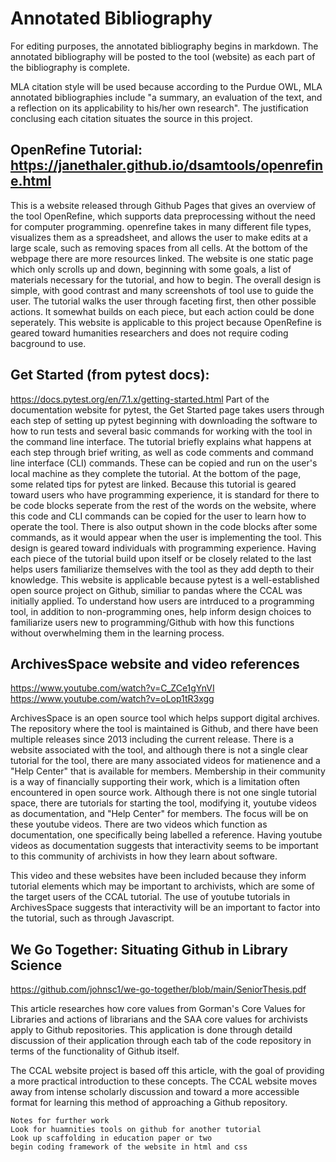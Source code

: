 # Annotated Bibliography

For editing purposes, the annotated bibliography begins in markdown. The
annotated bibliography will be posted to the tool (website) as each part of the
bibliography is complete.

MLA citation style will be used because according to the Purdue OWL,
MLA annotated bibliographies include "a summary, an evaluation of the text,
and a reflection on its applicability to his/her own research". The justification
conclusing each citation situates the source in this project.

## OpenRefine Tutorial: https://janethaler.github.io/dsamtools/openrefine.html
This is a website released through Github Pages that gives an overview of
the tool OpenRefine, which supports data preprocessing without the need
for computer programming. openrefine takes in many different file types,
visualizes them as a spreadsheet, and allows the user to make edits at a
large scale, such as removing spaces from all cells. At the bottom of the webpage there are more resources linked.
The website is one static page which only scrolls up and down, beginning with some goals,
a list of materials necessary for the tutorial, and how to begin. The overall design is simple, with good contrast and many screenshots of tool use to guide the user. The tutorial walks the user through faceting first, then other possible actions. It somewhat builds on each piece, but each action could be done seperately.
This website is applicable to this project because OpenRefine is geared toward humanities researchers and does not require
coding bacground to use.

## Get Started (from pytest docs):
https://docs.pytest.org/en/7.1.x/getting-started.html
Part of the documentation website for pytest, the Get Started page takes users through each step of setting up pytest beginning with downloading the software to how to run tests and several basic commands for working with the tool in the command line interface. The tutorial briefly explains what happens at each step through brief writing, as well as code comments and command line interface (CLI) commands. These can be copied and run on the user's local machine as they complete the tutorial. At the bottom of the page, some related tips for pytest are linked.
Because this tutorial is geared toward users who have programming experience, it is standard for there to be code blocks seperate from the rest of the words on the website, where this code and CLI commands can be copied for the user to learn how to operate the tool. There is also output shown in the code blocks after some commands, as it would appear when the user is implementing the tool. This design is geared toward individuals with programming experience. Having each piece of the tutorial build upon itself or be closely related to the last helps users familiarize themselves with the tool as they add depth to their knowledge.
This website is applicable because pytest is a well-established open source project on Github, similiar to pandas where the CCAL was initially applied. To understand how users are intrduced to a programming tool, in addition to non-programming ones, help inform design choices to familiarize users new to programming/Github with how this functions without overwhelming them in the learning process.

## ArchivesSpace website and video references
https://www.youtube.com/watch?v=C_ZCe1gYnVI
https://www.youtube.com/watch?v=oLop1tR3xgg

ArchivesSpace is an open source tool which helps support
digital archives. The repository where the tool is maintained is Github, and there have been multiple releases since 2013 including the current release. There is a website associated with the tool, and although there is not a single clear tutorial for the tool, there are many associated videos for matienence and a "Help Center" that is available for members. Membership in their community is a way of financially supporting their work, which is a limitation often encountered in open source work.
Although there is not one single tutorial space, there are tutorials for starting the tool, modifying it, youtube videos as documentation, and "Help Center" for members. The focus will be on these youtube videos. There are two videos which function as documentation, one specifically being labelled a reference. Having youtube videos as documentation suggests that interactivity seems to be important to this community of archivists in how they learn about software.

This video and these websites have been included because they inform tutorial elements which may be important to archivists, which are some of the target users of the CCAL tutorial. The use of youtube tutorials in ArchivesSpace suggests that interactivity will be an important to factor into the tutorial, such as through Javascript.

## We Go Together: Situating Github in Library Science
https://github.com/johnsc1/we-go-together/blob/main/SeniorThesis.pdf

This article researches how core values from Gorman's Core Values for Libraries and actions of librarians and the SAA core values for archivists apply to Github repositories. This application is done through detaild discussion of their application through each tab of the code repository in terms of the functionality of Github itself. 

The CCAL website project is based off this article, with the goal of providing a more practical introduction to these concepts. The CCAL website moves away from intense scholarly discussion and toward a more accessible format for learning this method of approaching a Github repository.

```
Notes for further work
Look for huamnities tools on github for another tutorial
Look up scaffolding in education paper or two
begin coding framework of the website in html and css

```

